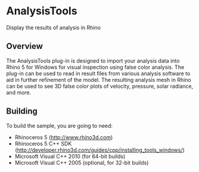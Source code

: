 # AnalysisTools
Display the results of analysis in Rhino

## Overview
The AnalysisTools plug-in is designed to import your analysis data into Rhino 5 for Windows for visual inspection using false color analysis. The plug-in can be used to read in result files from various analysis software to aid in further refinement of the model. The resulting analysis mesh in Rhino can be used to see 3D false color plots of velocity, pressure, solar radiance, and more.

## Building

To build the sample, you are going to need:

* Rhinoceros 5 (http://www.rhino3d.com)
* Rhinoceros 5 C++ SDK (http://developer.rhino3d.com/guides/cpp/installing_tools_windows/)
* Microsoft Visual C++ 2010 (for 64-bit builds)
* Microsoft Visual C++ 2005 (optional, for 32-bit builds)
